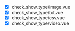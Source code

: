 - [x] check_show_type/image.vue
- [x] check_show_type/txt.vue
- [x] check_show_type/csv.vue
- [x] check_show_type/video.vue
